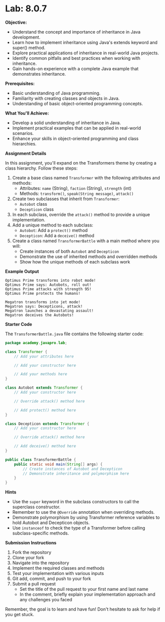 # Lab: 8.0.7

**Objective:**

- Understand the concept and importance of inheritance in Java development.
- Learn how to implement inheritance using Java's extends keyword and super() method.
- Explore practical applications of inheritance in real-world Java projects.
- Identify common pitfalls and best practices when working with inheritance.
- Gain hands-on experience with a complete Java example that demonstrates inheritance.

**Prerequisites:**

- Basic understanding of Java programming.
- Familiarity with creating classes and objects in Java.
- Understanding of basic object-oriented programming concepts.

**What You'll Achieve:**

- Develop a solid understanding of inheritance in Java.
- Implement practical examples that can be applied in real-world scenarios.
- Enhance your skills in object-oriented programming and class hierarchies.

**Assignment Details**

In this assignment, you'll expand on the Transformers theme by creating a class hierarchy. Follow these steps:

1. Create a base class named `Transformer` with the following attributes and methods:
    - Attributes: `name` (String), `faction` (String), `strength` (int)
    - Methods: `transform()`, `speak(String message)`, `attack()`
2. Create two subclasses that inherit from `Transformer`:
    - `Autobot` class
    - `Decepticon` class
3. In each subclass, override the `attack()` method to provide a unique implementation.
4. Add a unique method to each subclass:
    - `Autobot`: Add a `protect()` method
    - `Decepticon`: Add a `deceive()` method
5. Create a class named `TransformerBattle` with a main method where you will:
    - Create instances of both `Autobot` and `Decepticon`
    - Demonstrate the use of inherited methods and overridden methods
    - Show how the unique methods of each subclass work

**Example Output**

```
Optimus Prime transforms into robot mode!
Optimus Prime says: Autobots, roll out!
Optimus Prime attacks with strength 95!
Optimus Prime protects the humans!

Megatron transforms into jet mode!
Megatron says: Decepticons, attack!
Megatron launches a devastating assault!
Megatron deceives the Autobots!
```

**Starter Code**

The `TransformerBattle.java` file contains the following starter code:

```java
package academy.javapro.lab;

class Transformer {
    // Add your attributes here

    // Add your constructor here

    // Add your methods here
}

class Autobot extends Transformer {
    // Add your constructor here

    // Override attack() method here

    // Add protect() method here
}

class Decepticon extends Transformer {
    // Add your constructor here

    // Override attack() method here

    // Add deceive() method here
}

public class TransformerBattle {
    public static void main(String[] args) {
        // Create instances of Autobot and Decepticon
        // Demonstrate inheritance and polymorphism here
    }
}

```

**Hints**

- Use the `super` keyword in the subclass constructors to call the superclass constructor.
- Remember to use the `@Override` annotation when overriding methods.
- Demonstrate polymorphism by using Transformer reference variables to hold Autobot and Decepticon objects.
- Use `instanceof` to check the type of a Transformer before calling subclass-specific methods.

**Submission Instructions**

1. Fork the repository
2. Clone your fork
3. Navigate into the repository
4. Implement the required classes and methods
5. Test your implementation with various inputs
6. Git add, commit, and push to your fork
7. Submit a pull request
    - Set the title of the pull request to your first name and last name
    - In the comment, briefly explain your implementation approach and any challenges you faced

Remember, the goal is to learn and have fun! Don't hesitate to ask for help if you get stuck.